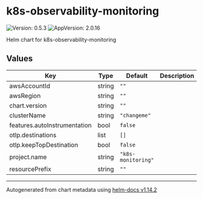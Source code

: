 # k8s-observability-monitoring

![Version: 0.5.3](https://img.shields.io/badge/Version-0.5.3-informational?style=flat-square) ![AppVersion: 2.0.16](https://img.shields.io/badge/AppVersion-2.0.16-informational?style=flat-square)

Helm chart for k8s-observability-monitoring

## Values

| Key | Type | Default | Description |
|-----|------|---------|-------------|
| awsAccountId | string | `""` |  |
| awsRegion | string | `""` |  |
| chart.version | string | `""` |  |
| clusterName | string | `"changeme"` |  |
| features.autoInstrumentation | bool | `false` |  |
| otlp.destinations | list | `[]` |  |
| otlp.keepTopDestination | bool | `false` |  |
| project.name | string | `"k8s-monitoring"` |  |
| resourcePrefix | string | `""` |  |

----------------------------------------------
Autogenerated from chart metadata using [helm-docs v1.14.2](https://github.com/norwoodj/helm-docs/releases/v1.14.2)
